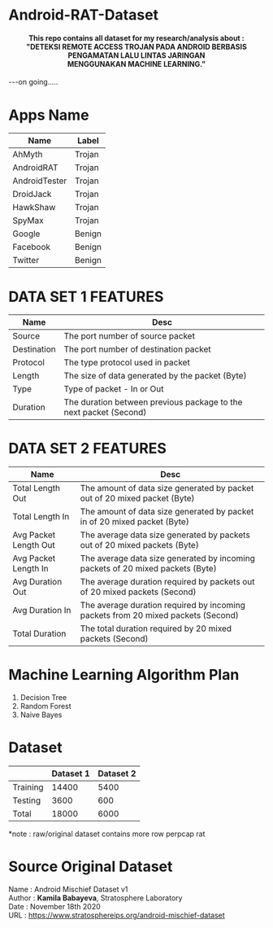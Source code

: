 # Android-RAT-Dataset
<h4 align="center">This repo contains all dataset for my research/analysis about : <br>
"DETEKSI REMOTE ACCESS TROJAN PADA ANDROID BERBASIS PENGAMATAN LALU LINTAS JARINGAN <br> MENGGUNAKAN MACHINE LEARNING." </h4>

---on going.....

# Apps Name
| Name | Label |
| ---------- | ---------- |
| AhMyth | Trojan |
| AndroidRAT | Trojan |
| AndroidTester | Trojan |
| DroidJack | Trojan |
| HawkShaw | Trojan |
| SpyMax | Trojan |
| Google | Benign |
| Facebook | Benign |
| Twitter | Benign |

# DATA SET 1 FEATURES
| Name | Desc |
| ----------- | ------------ |
| Source | The port number of source packet |
| Destination | The port number of destination packet |
| Protocol | The type protocol used in packet |
| Length | The size of data generated by the packet (Byte) |
| Type | Type of packet - In or Out |
| Duration | The duration between previous package to the next packet (Second) |

# DATA SET 2 FEATURES
| Name | Desc |
| ------------- | ------------ |
| Total Length Out | The amount of data size generated by packet out of 20 mixed packet (Byte) |
| Total Length In | The amount of data size generated by packet in of 20 mixed packet (Byte) |
| Avg Packet Length Out | The average data size generated by packets out of 20 mixed packets (Byte) |
| Avg Packet Length In | The average data size generated by incoming packets of 20 mixed packets (Byte) |
| Avg Duration Out | The average duration required by packets out of 20 mixed packets (Second) |
| Avg Duration In | The average duration required by incoming packets from 20 mixed packets (Second) |
| Total Duration | The total duration required by 20 mixed packets (Second) |


# Machine Learning Algorithm Plan
1. Decision Tree
2. Random Forest
3. Naive Bayes

# Dataset
|  | Dataset 1 | Dataset 2 |
| ---------- | ---------- | ---------- |
| Training | 14400 | 5400 |
| Testing | 3600 | 600 |
| Total | 18000 | 6000 |

*note : raw/original dataset contains more row perpcap rat


# Source Original Dataset
Name : Android Mischief Dataset v1<br>
Author : <b>Kamila Babayeva</b>, Stratosphere Laboratory<br>
Date : November 18th 2020<br>
URL : https://www.stratosphereips.org/android-mischief-dataset
